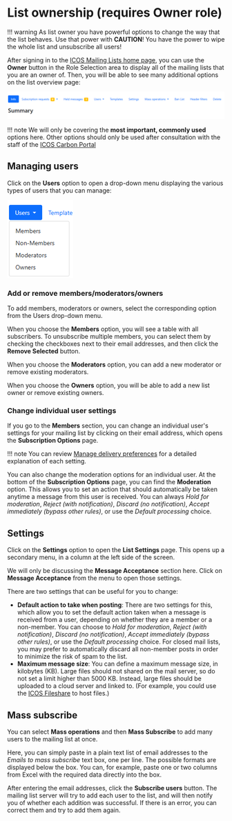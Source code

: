 # List ownership (requires Owner role)

!!! warning
    As list owner you have powerful options to change the way that the list
    behaves. Use that power with **CAUTION**! You have the power to wipe the
    whole list and unsubscribe all users!

After signing in to the [ICOS Mailing Lists home
page](https://lists.icos-ri.eu), you can use the **Owner** button in the Role
Selection area to display all of the mailing lists that you are an owner of.
Then, you will be able to see many additional options on the list overview page:

![Owner options](img/owner_options.png)

!!! note
    We will only be covering the **most important, commonly used** options here.
    Other options should only be used after consultation with the staff of the
    [ICOS Carbon Portal](mailto:info@icos-cp.eu)

## Managing users

Click on the **Users** option to open a drop-down menu displaying the various
types of users that you can manage:

![Users option, with its drop-down menu open](img/manage_users.png)

### Add or remove members/moderators/owners 

To add members, moderators or owners, select the corresponding option from the
Users drop-down menu. 

When you choose the **Members** option, you will see a table with all
subscribers. To unsubscribe multiple members, you can select them by checking
the checkboxes next to their email addresses, and then click the **Remove
Selected** button.

When you choose the **Moderators** option, you can add a new moderator or remove
existing moderators.

When you choose the **Owners** option, you will be able to add a new list owner
or remove existing owners.

### Change individual user settings

If you go to the **Members** section, you can change an individual user's
settings for your mailing list by clicking on their email address, which opens
the **Subscription Options** page.

!!! note
    You can review [Manage delivery
    preferences](manage_subscriptions.md#manage-delivery-preferences) for a
    detailed explanation of each setting.

You can also change the moderation options for an individual user. At the bottom
of the **Subscription Options** page, you can find the **Moderation** option.
This allows you to set an action that should automatically be taken anytime a
message from this user is received. You can always *Hold for moderation*,
*Reject (with notification)*, *Discard (no notification)*, *Accept immediately
(bypass other rules)*, or use the *Default processing* choice.

## Settings

Click on the **Settings** option to open the **List Settings** page. This opens
up a secondary menu, in a column at the left side of the screen.

We will only be discussing the **Message Acceptance** section here. Click on
**Message Acceptance** from the menu to open those settings.

There are two settings that can be useful for you to change:

- **Default action to take when posting**: There are two settings for this,
which allow you to set the default action taken when a message is received from
a user, depending on whether they are a member or a non-member. You can choose
to *Hold for moderation*, *Reject (with notification)*, *Discard (no
notification)*, *Accept immediately (bypass other rules)*, or use the *Default
processing* choice. For closed mail lists, you may prefer to automatically
discard all non-member posts in order to minimize the risk of spam to the list.
- **Maximum message size**: You can define a maximum message size, in kilobytes
(KB). Large files should not shared on the mail server, so do not set a limit
higher than 5000 KB. Instead, large files should be uploaded to a cloud server
and linked to. (For example, you could use the [ICOS
Fileshare](https://static.icos-cp.eu/share/docs/sphinx/fileshare/html/) to host
files.)

## Mass subscribe

You can select **Mass operations** and then **Mass Subscribe** to add many users
to the mailing list at once. 

Here, you can simply paste in a plain text list of email addresses to the
*Emails to mass subscribe* text box, one per line. The possible formats are
displayed below the box. You can, for example, paste one or two columns from
Excel with the required data directly into the box. 

After entering the email addresses, click the **Subscribe users** button. The
mailing list server will try to add each user to the list, and will then notify
you of whether each addition was successful. If there is an error, you can
correct them and try to add them again.
